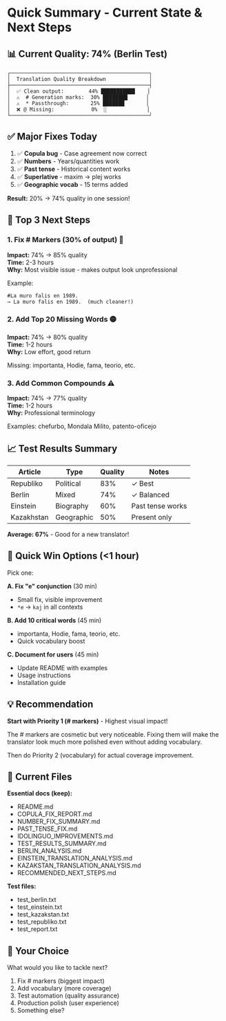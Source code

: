 # Quick Summary - Current State & Next Steps

## 📊 Current Quality: 74% (Berlin Test)

```
┌─────────────────────────────────────────────┐
│  Translation Quality Breakdown              │
├─────────────────────────────────────────────┤
│  ✅ Clean output:        44% ███████████    │
│  ⚠️  # Generation marks:  30% ████████      │
│  ⚠️  * Passthrough:       25% ███████       │
│  ❌ @ Missing:            0%  ░             │
└─────────────────────────────────────────────┘
```

## ✅ Major Fixes Today

1. ✅ **Copula bug** - Case agreement now correct
2. ✅ **Numbers** - Years/quantities work
3. ✅ **Past tense** - Historical content works
4. ✅ **Superlative** - maxim → plej works
5. ✅ **Geographic vocab** - 15 terms added

**Result:** 20% → 74% quality in one session!

## 🎯 Top 3 Next Steps

### 1. Fix # Markers (30% of output) 🔴 
**Impact:** 74% → 85% quality  
**Time:** 2-3 hours  
**Why:** Most visible issue - makes output look unprofessional

Example:
```
#La muro falis en 1989.
→ La muro falis en 1989.  (much cleaner!)
```

### 2. Add Top 20 Missing Words 🟡
**Impact:** 74% → 80% quality  
**Time:** 1-2 hours  
**Why:** Low effort, good return

Missing: importanta, Hodie, fama, teorio, etc.

### 3. Add Common Compounds ⚠️
**Impact:** 74% → 77% quality  
**Time:** 1-2 hours  
**Why:** Professional terminology

Examples: chefurbo, Mondala Milito, patento-oficejo

## 📈 Test Results Summary

| Article | Type | Quality | Notes |
|---------|------|---------|-------|
| Republiko | Political | 83% | ✓ Best |
| Berlin | Mixed | 74% | ✓ Balanced |
| Einstein | Biography | 60% | Past tense works |
| Kazakhstan | Geographic | 50% | Present only |

**Average: 67%** - Good for a new translator!

## 🚀 Quick Win Options (<1 hour)

Pick one:

**A. Fix "e" conjunction** (30 min)
- Small fix, visible improvement
- `*e` → `kaj` in all contexts

**B. Add 10 critical words** (45 min)
- importanta, Hodie, fama, teorio, etc.
- Quick vocabulary boost

**C. Document for users** (45 min)
- Update README with examples
- Usage instructions
- Installation guide

## 💡 Recommendation

**Start with Priority 1 (# markers)** - Highest visual impact!

The # markers are cosmetic but very noticeable. Fixing them will make the translator look much more polished even without adding vocabulary.

Then do Priority 2 (vocabulary) for actual coverage improvement.

## 📁 Current Files

**Essential docs (keep):**
- README.md
- COPULA_FIX_REPORT.md
- NUMBER_FIX_SUMMARY.md
- PAST_TENSE_FIX.md
- IDOLINGUO_IMPROVEMENTS.md
- TEST_RESULTS_SUMMARY.md
- BERLIN_ANALYSIS.md
- EINSTEIN_TRANSLATION_ANALYSIS.md
- KAZAKSTAN_TRANSLATION_ANALYSIS.md
- RECOMMENDED_NEXT_STEPS.md

**Test files:**
- test_berlin.txt
- test_einstein.txt
- test_kazakstan.txt
- test_republiko.txt
- test_report.txt

## 🎯 Your Choice

What would you like to tackle next?

1. Fix # markers (biggest impact)
2. Add vocabulary (more coverage)
3. Test automation (quality assurance)
4. Production polish (user experience)
5. Something else?
